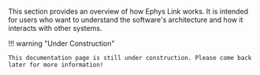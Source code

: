 This section provides an overview of how Ephys Link works. It is intended for users who want to understand the
software's architecture and how it interacts with other systems.

!!! warning "Under Construction"

    This documentation page is still under construction. Please come back later for more information!


